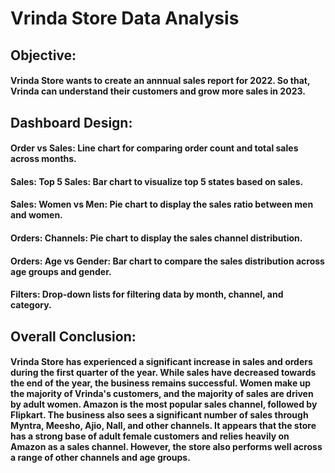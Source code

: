 # Vrinda Store Data Analysis

## Objective:

#### Vrinda Store wants to create an annnual sales report for 2022. So that, Vrinda can understand their customers and grow more sales in 2023.



## Dashboard Design:
#### Order vs Sales: Line chart for comparing order count and total sales across months.
#### Sales: Top 5 Sales: Bar chart to visualize top 5 states based on sales.
#### Sales: Women vs Men: Pie chart to display the sales ratio between men and women.
#### Orders: Channels: Pie chart to display the sales channel distribution.
#### Orders: Age vs Gender: Bar chart to compare the sales distribution across age groups and gender.
#### Filters: Drop-down lists for filtering data by month, channel, and category.


## Overall Conclusion:

#### Vrinda Store has experienced a significant increase in sales and orders during the first quarter of the year. While sales have decreased towards the end of the year, the business remains successful. Women make up the majority of Vrinda's customers, and the majority of sales are driven by adult women. Amazon is the most popular sales channel, followed by Flipkart. The business also sees a significant number of sales through Myntra, Meesho, Ajio, Nall, and other channels. It appears that the store has a strong base of adult female customers and relies heavily on Amazon as a sales channel. However, the store also performs well across a range of other channels and age groups.
